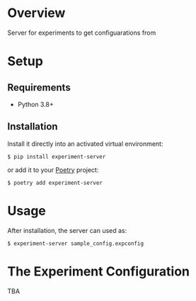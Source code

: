 # Overview

Server for experiments to get configuarations from

# Setup

## Requirements

* Python 3.8+

## Installation

Install it directly into an activated virtual environment:

```text
$ pip install experiment-server
```

or add it to your [Poetry](https://poetry.eustace.io/) project:

```text
$ poetry add experiment-server
```

# Usage

After installation, the server can used as:

```text
$ experiment-server sample_config.expconfig
```

# The Experiment Configuration
TBA
